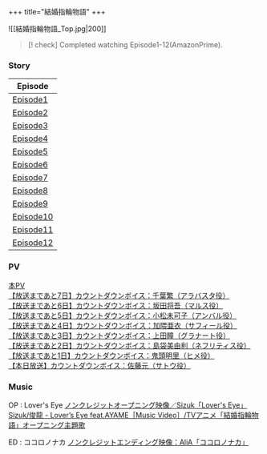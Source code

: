 +++
title="結婚指輪物語"
+++

![[結婚指輪物語_Top.jpg|200]]


> [! check] Completed watching Episode1-12(AmazonPrime).

### Story
| Episode                                                            |
| ------------------------------------------------------------------ |
| [Episode1](https://talesofweddingrings-anime.jp/story/episode1/)   |
| [Episode2](https://talesofweddingrings-anime.jp/story/episode2/)   |
| [Episode3](https://talesofweddingrings-anime.jp/story/episode3/)   |
| [Episode4](https://talesofweddingrings-anime.jp/story/episode4/)   |
| [Episode5](https://talesofweddingrings-anime.jp/story/episode5/)   |
| [Episode6](https://talesofweddingrings-anime.jp/story/episode6/)   |
| [Episode7](https://talesofweddingrings-anime.jp/story/episode7/)   |
| [Episode8](https://talesofweddingrings-anime.jp/story/episode8/)   |
| [Episode9](https://talesofweddingrings-anime.jp/story/episode9/)   |
| [Episode10](https://talesofweddingrings-anime.jp/story/episode10/) |
| [Episode11](https://talesofweddingrings-anime.jp/story/episode11/) |
| [Episode12](https://talesofweddingrings-anime.jp/story/episode12/) |
### PV
[本PV](https://youtu.be/S238Ng-DseE)\
[【放送まであと7日】カウントダウンボイス：千葉繁（アラバスタ役）](https://youtu.be/gOGwXUSjtn0)\
[【放送まであと6日】カウントダウンボイス：坂田将吾（マルス役）](https://youtu.be/kF-RWO9OKDU)\
[【放送まであと5日】カウントダウンボイス：小松未可子（アンバル役）](https://youtu.be/iiFFQeTLEOU)\
[【放送まであと4日】カウントダウンボイス：加隈亜衣（サフィール役）](https://youtu.be/1ejvvfwkRRs)\
[【放送まであと3日】カウントダウンボイス：上田瞳（グラナート役）](https://youtu.be/5rP3QAZcDT0)\
[【放送まであと2日】カウントダウンボイス：島袋美由利（ネフリティス役）](https://youtu.be/QGYObeztyKM)\
[【放送まであと1日】カウントダウンボイス：鬼頭明里（ヒメ役）](https://youtu.be/_w6P94C2rr0)\
[【本日放送】カウントダウンボイス：佐藤元（サトウ役）](https://youtu.be/MCxRSPufbi4)
### Music
OP : Lover's Eye
[ノンクレジットオープニング映像／Sizuk「Lover's Eye」](https://youtu.be/BE5G43rTBkA)\
[Sizuk/俊龍 - Lover’s Eye feat.AYAME［Music Video］/TVアニメ「結婚指輪物語」オープニング主題歌](https://www.youtube.com/watch?v=_PGgv5NC_AE)

ED :  ココロノナカ 
[ノンクレジットエンディング映像：AliA「ココロノナカ」](https://youtu.be/wuX1LaPSvP0)
